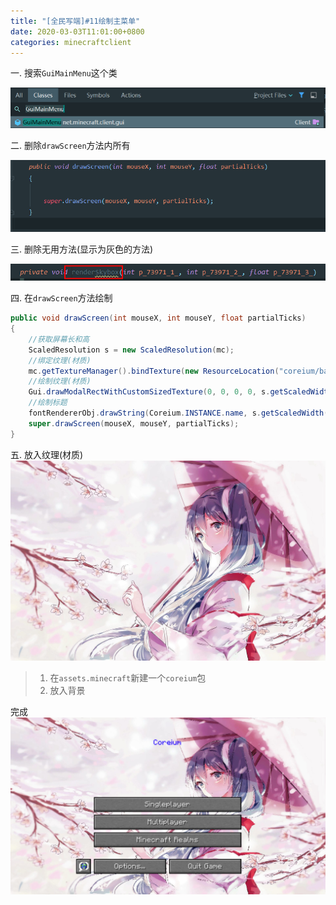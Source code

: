 ```yaml
---
title: "[全民写端]#11绘制主菜单"
date: 2020-03-03T11:01:00+0800
categories: minecraftclient
---
```

一. 搜索`GuiMainMenu`这个类

![11-1](/assets/minecraftclient/11-1.png)

二. 删除`drawScreen`方法内所有

![11-2](/assets/minecraftclient/11-2.png)

三. 删除无用方法(显示为灰色的方法)

![11-3](/assets/minecraftclient/11-3.png)

四. 在`drawScreen`方法绘制
```java
public void drawScreen(int mouseX, int mouseY, float partialTicks)
{
    //获取屏幕长和高
    ScaledResolution s = new ScaledResolution(mc);
    //绑定纹理(材质)
    mc.getTextureManager().bindTexture(new ResourceLocation("coreium/background.jpg"));
    //绘制纹理(材质)
    Gui.drawModalRectWithCustomSizedTexture(0, 0, 0, 0, s.getScaledWidth(), s.getScaledHeight(), s.getScaledWidth(), s.getScaledHeight());
    //绘制标题
    fontRendererObj.drawString(Coreium.INSTANCE.name, s.getScaledWidth() / 2 - fontRendererObj.getStringWidth(Coreium.INSTANCE.name) / 2, 30, new Color(30, 0, 255).getRGB());
    super.drawScreen(mouseX, mouseY, partialTicks);
}
```
五. 放入纹理(材质)
![background](/assets/minecraftclient/background.jpg)
> 1. 在`assets.minecraft`新建一个`coreium`包
> 2. 放入背景

完成
![11-4](/assets/minecraftclient/11-4.png)
